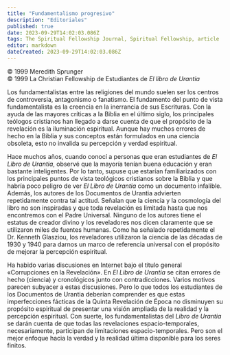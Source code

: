 ```yaml
---
title: "Fundamentalismo progresivo"
description: "Editoriales"
published: true
date: 2023-09-29T14:02:03.086Z
tags: The Spiritual Fellowship Journal, Spiritual Fellowship, article
editor: markdown
dateCreated: 2023-09-29T14:02:03.086Z
---
```


<p class="v-card v-sheet theme--light grey lighten-3 px-2">© 1999 Meredith Sprunger<br>© 1999 La Christian Fellowship de Estudiantes de <i>El libro de Urantia</i></p>


Los fundamentalistas entre las religiones del mundo suelen ser los centros de controversia, antagonismo o fanatismo. El fundamento del punto de vista fundamentalista es la creencia en la inerrancia de sus Escrituras. Con la ayuda de las mayores críticas a la Biblia en el último siglo, los principales teólogos cristianos han llegado a darse cuenta de que el propósito de la revelación es la iluminación espiritual. Aunque hay muchos errores de hecho en la Biblia y sus conceptos están formulados en una ciencia obsoleta, esto no invalida su percepción y verdad espiritual.

Hace muchos años, cuando conocí a personas que eran estudiantes de _El Libro de Urantia_, observé que la mayoría tenían buena educación y eran bastante inteligentes. Por lo tanto, supuse que estarían familiarizados con los principales puntos de vista teológicos cristianos sobre la Biblia y que habría poco peligro de ver _El Libro de Urantia_ como un documento infalible. Además, los autores de los Documentos de Urantia advierten repetidamente contra tal actitud. Señalan que la ciencia y la cosmología del libro no son inspiradas y que toda revelación es limitada hasta que nos encontremos con el Padre Universal. Ninguno de los autores tiene el estatus de creador divino y los reveladores nos dicen claramente que se utilizaron miles de fuentes humanas. Como ha señalado repetidamente el Dr. Kenneth Glasziou, los reveladores utilizaron la ciencia de las décadas de 1930 y 1940 para darnos un marco de referencia universal con el propósito de mejorar la percepción espiritual.

Ha habido varias discusiones en Internet bajo el título general «Corrupciones en la Revelación». En _El Libro de Urantia_ se citan errores de hecho (ciencia) y cronológicos junto con contradicciones. Varios motivos parecen subyacer a estas discusiones. Pero lo que todos los estudiantes de los Documentos de Urantia deberían comprender es que estas imperfecciones fácticas de la Quinta Revelación de Época no disminuyen su propósito espiritual de presentar una visión ampliada de la realidad y la percepción espiritual. Con suerte, los fundamentalistas del _Libro de Urantia_ se darán cuenta de que todas las revelaciones espacio-temporales, necesariamente, participan de limitaciones espacio-temporales. Pero son el mejor enfoque hacia la verdad y la realidad última disponible para los seres finitos.


